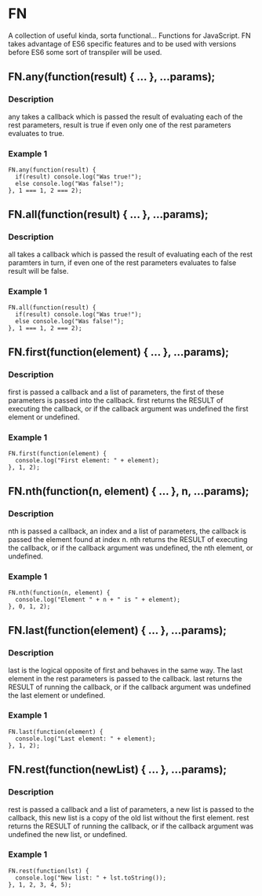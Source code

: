 # FN
A collection of useful kinda, sorta functional... Functions for JavaScript.
FN takes advantage of ES6 specific features and to be used with versions
before ES6 some sort of transpiler will be used.

## FN.any(function(result) { ... }, ...params);

### Description
any takes a callback which is passed the result of evaluating each of the rest parameters, result is true
if even only one of the rest parameters evaluates to true.

### Example 1

    FN.any(function(result) {
      if(result) console.log("Was true!"); 
      else console.log("Was false!");
    }, 1 === 1, 2 === 2);

## FN.all(function(result) { ... }, ...params);


### Description
all takes a callback which is passed the result of evaluating each of the rest paramters in turn,
if even one of the rest parameters evaluates to false result will be false.

### Example 1

    FN.all(function(result) {
      if(result) console.log("Was true!"); 
      else console.log("Was false!");
    }, 1 === 1, 2 === 2);

## FN.first(function(element) { ... }, ...params);

### Description
first is passed a callback and a list of parameters, the first of these parameters is passed into the callback.
first returns the RESULT of executing the callback, or if the callback argument was undefined the first element or undefined.

### Example 1

    FN.first(function(element) {
      console.log("First element: " + element);
    }, 1, 2);


## FN.nth(function(n, element) { ... }, n, ...params);

### Description
nth is passed a callback, an index and a list of parameters, the callback is passed the element found at index n.
nth returns the RESULT of executing the callback, or if the callback argument was undefined, the nth element, or undefined.

### Example 1

    FN.nth(function(n, element) {
      console.log("Element " + n + " is " + element);
    }, 0, 1, 2);

## FN.last(function(element) { ... }, ...params);

### Description
last is the logical opposite of first and behaves in the same way. The last element in the rest parameters is passed
to the callback.
last returns the RESULT of running the callback, or if the callback argument was undefined the last element or undefined.

### Example 1

    FN.last(function(element) {
      console.log("Last element: " + element);
    }, 1, 2);

## FN.rest(function(newList) { ... }, ...params);

### Description
rest is passed a callback and a list of parameters, a new list is passed to the callback, this new list is
a copy of the old list without the first element.
rest returns the RESULT of running the callback, or if the callback argument was undefined the new list, or undefined.

### Example 1

    FN.rest(function(lst) {
      console.log("New list: " + lst.toString());  
    }, 1, 2, 3, 4, 5);
